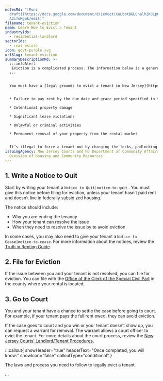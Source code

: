```yaml
---
notesMd: "[Muni
  draft](https://docs.google.com/document/d/1em8qtCKeLbbtBGLChalhZK0LpQk6w4sS3Y\
  A2ifoMgok/edit)"
filename: tenant-eviction
name: Learn How to Evict a Tenant
industryIds:
  - residential-landlord
sectorIds:
  - real-estate
icon: govt-purple.svg
urlSlug: tenant-eviction
summaryDescriptionMd: >-
  :::infoAlert 
   Eviction is a complicated process. The information below is a general description of the process. Consult the [New Jersey Courts Landlord/Tenant website](https://www.njcourts.gov/self-help/landlord-tenant) for more information on how to properly file an eviction in your county.
  :::


  You must have a [legal grounds to evict a tenant in New Jersey](https://www.nj.gov/dca/divisions/codes/publications/pdf_lti/grnds_for_evicti_bulltin.pdf), such as:


  * Failure to pay rent by the due date and grace period specified in the lease

  * Intentional property damage

  * Significant lease violations

  * Unlawful or criminal activities

  * Permanent removal of your property from the rental market


  It’s illegal to force a tenant out by changing the locks, padlocking the doors, or shutting off utilities. You must follow the legal process of eviction which applies to most residential rentals including single-family homes, apartments, and rooming and boarding homes.
issuingAgency: New Jersey Courts and NJ Department of Community Affairs,
  Division of Housing and Community Resources
---
```

## 1. Write a Notice to Quit

Start by writing your tenant a `Notice to Quit|notice-to-quit` . You must give this notice before filing for eviction, unless your tenant hasn’t paid rent and doesn’t live in federally subsidized housing.

The notice should include:

* Why you are ending the tenancy
* How your tenant can resolve the issue
* When they need to resolve the issue by to avoid eviction

In some cases, you may also need to give your tenant a `Notice to Cease|notice-to-cease`. For more information about the notices, review the [Truth in Renting Guide](https://www.nj.gov/dca/codes/publications/pdf_lti/t_i_r.pdf).

## 2. File for Eviction

If the issue between you and your tenant is not resolved, you can file for eviction. You can file with the [Office of the Clerk of the Special Civil Part](https://www.njcourts.gov/public/directories/court-services/special-civil-part-offices-dir) in the county where your rental is located.

## 3. Go to Court

You and your tenant have a chance to settle the case before going to court. For example, if your tenant pays the full rent owed, they can avoid eviction. 

If the case goes to court and you win or your tenant doesn’t show up, you can request a warrant for removal. The warrant allows a court officer to evict the tenant. For more details about the court process, review the [New Jersey Courts' Landlord/Tenant Procedures](https://www.njcourts.gov/sites/default/files/forms/12822_lt_proc_notice.pdf).

:::callout{ showHeader="true" headerText="Once completed, you will know:" showIcon="false" calloutType="conditional" }

The laws and process you need to follow to legally evict a tenant.

:::